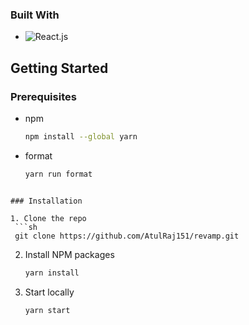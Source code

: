 ### Built With

- ![React.js]

<!-- GETTING STARTED -->

## Getting Started

### Prerequisites

- npm
  ```sh
  npm install --global yarn
  ```
 - format
    ```sh
    yarn run format
  ```

### Installation

1. Clone the repo
   ```sh
   git clone https://github.com/AtulRaj151/revamp.git
   ```
2. Install NPM packages
   ```sh
   yarn install
   ```
3. Start locally
   ```sh
   yarn start
   ```
   [react.js]: https://img.shields.io/badge/React-20232A?style=for-the-badge&logo=react&logoColor=61DAFB
   ```

   ```
